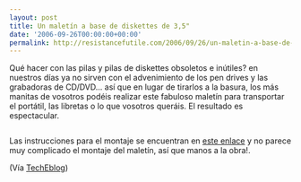 ```yaml
---
layout: post
title: Un maletín a base de diskettes de 3,5"
date: '2006-09-26T00:00:00+00:00'
permalink: http://resistancefutile.com/2006/09/26/un-maletin-a-base-de-diskettes-de-35/
---
```

Qué hacer con las pilas y pilas de diskettes obsoletos e inútiles? en nuestros días ya no sirven con el advenimiento de los pen drives y las grabadoras de CD/DVD... así que en lugar de tirarlos a la basura, los más manitas de vosotros podéis realizar este fabuloso maletín para transportar el portátil, las libretas o lo que vosotros queráis. El resultado es espectacular.

<a href="http://photos1.blogger.com/blogger2/4553/2422/1600/floppy_bag.jpg"><img style="display:block; margin:0px auto 10px; text-align:center;cursor:pointer; cursor:hand;" src="http://photos1.blogger.com/blogger2/4553/2422/320/floppy_bag.jpg" border="0" alt="" /></a>

Las instrucciones para el montaje se encuentran en <a href="http://www.instructables.com/id/E86165FIENERIE2PV6/?ALLSTEPS">este enlace</a> y no parece muy complicado el montaje del maletín, así que manos a la obra!. 

(Vía <a href="http://www.techeblog.com/index.php/tech-gadget/diy-floppy-disk-bag">TechEblog</a>)
